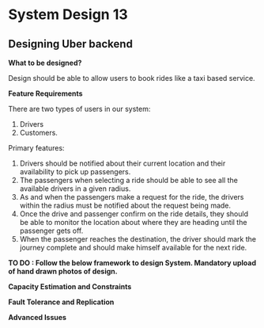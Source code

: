 # System Design 13

## Designing Uber backend

**What to be designed?**

Design should be able to allow users to book rides like a taxi based service.

**Feature Requirements**

There are two types of users in our system: 
1) Drivers 
2) Customers.

Primary features: 

1.	Drivers should be notified about their current location and their availability to pick up passengers.
2.	The passengers when selecting a ride should be able to see all the available drivers in a given radius.
3.	As and when the passengers make a request for the ride, the drivers within the radius must be notified about the request being made.
4.	Once the drive and passenger confirm on the ride details, they should be able to monitor the location about where they are heading until the passenger gets off.
5.	When the passenger reaches the destination, the driver should mark the journey complete and should make himself available for the next ride.

**TO DO : Follow the below framework to design System. Mandatory upload of hand drawn photos of design.**

**Capacity Estimation and Constraints**

**Fault Tolerance and Replication**

**Advanced Issues**
